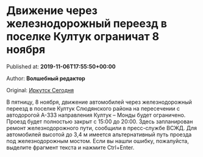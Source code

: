 
# Движение через железнодорожный переезд в поселке Култук ограничат 8 ноября

Published at: **2019-11-06T17:55:50+00:00**

Author: **Волшебный редактор**

Original: [Иркутск Сегодня](https://irk.today/2019/11/07/dvizhenie-cherez-zheleznodorozhnyj-pereezd-v-poselke-kultuk-ogranichat-8-nojabrja/)

В пятницу, 8 ноября, движение автомобилей через железнодорожный переезд в поселке Култук Слюдянского района на пересечении с автодорогой А-333 направления Култук – Монды будет ограничено. Проезд будет полностью закрыт с 15:00 до 20:00.
Здесь запланирован ремонт железнодорожного пути, сообщили в пресс-службе ВСЖД.
Для автомобилей высотой до 3,4 м имеется альтернативный путь проезда под железнодорожным мостом.
Если вы нашли ошибку, пожалуйста, выделите фрагмент текста и нажмите Ctrl+Enter.
